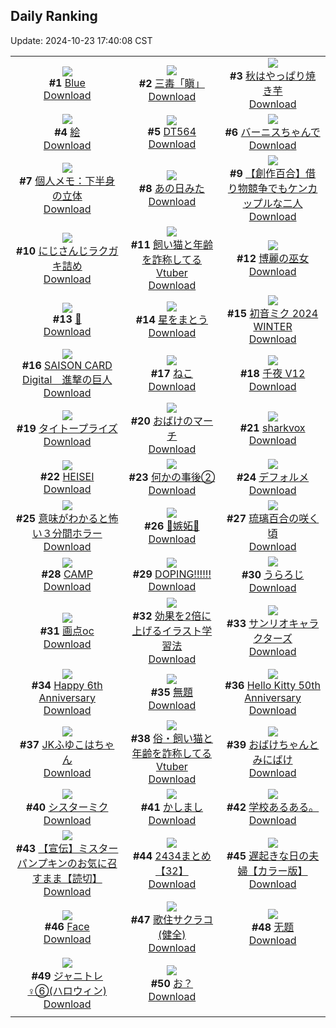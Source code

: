 ## Daily Ranking
Update: 2024-10-23 17:40:08 CST

|      |      |      |
| :----: | :----: | :----: |
| ![](https://i.pixiv.re/c/240x480/img-master/img/2024/10/21/00/01/17/123527833_p0_master1200.jpg)<br>**#1** [Blue](https://www.pixiv.net/artworks/123527833)<br>[Download](https://i.pixiv.re/img-original/img/2024/10/21/00/01/17/123527833_p0.jpg) | ![](https://i.pixiv.re/c/240x480/img-master/img/2024/10/22/00/00/11/123556537_p0_master1200.jpg)<br>**#2** [三毒「瞋」](https://www.pixiv.net/artworks/123556537)<br>[Download](https://i.pixiv.re/img-original/img/2024/10/22/00/00/11/123556537_p0.png) | ![](https://i.pixiv.re/c/240x480/img-master/img/2024/10/22/20/05/02/123577236_p0_master1200.jpg)<br>**#3** [秋はやっぱり焼き芋](https://www.pixiv.net/artworks/123577236)<br>[Download](https://i.pixiv.re/img-original/img/2024/10/22/20/05/02/123577236_p0.jpg) |
| ![](https://i.pixiv.re/c/240x480/img-master/img/2024/10/21/01/32/06/123531086_p0_master1200.jpg)<br>**#4** [絵](https://www.pixiv.net/artworks/123531086)<br>[Download](https://i.pixiv.re/img-original/img/2024/10/21/01/32/06/123531086_p0.jpg) | ![](https://i.pixiv.re/c/240x480/img-master/img/2024/10/22/00/00/45/123556665_p0_master1200.jpg)<br>**#5** [DT564](https://www.pixiv.net/artworks/123556665)<br>[Download](https://i.pixiv.re/img-original/img/2024/10/22/00/00/45/123556665_p0.jpg) | ![](https://i.pixiv.re/c/240x480/img-master/img/2024/10/21/00/21/18/123528865_p0_master1200.jpg)<br>**#6** [バーニスちゃんで](https://www.pixiv.net/artworks/123528865)<br>[Download](https://i.pixiv.re/img-original/img/2024/10/21/00/21/18/123528865_p0.jpg) |
| ![](https://i.pixiv.re/c/240x480/img-master/img/2024/10/22/06/00/06/123562932_p0_master1200.jpg)<br>**#7** [個人メモ：下半身の立体](https://www.pixiv.net/artworks/123562932)<br>[Download](https://i.pixiv.re/img-original/img/2024/10/22/06/00/06/123562932_p0.jpg) | ![](https://i.pixiv.re/c/240x480/img-master/img/2024/10/22/14/22/38/123569977_p0_master1200.jpg)<br>**#8** [あの日みた](https://www.pixiv.net/artworks/123569977)<br>[Download](https://i.pixiv.re/img-original/img/2024/10/22/14/22/38/123569977_p0.jpg) | ![](https://i.pixiv.re/c/240x480/img-master/img/2024/10/22/19/00/59/123575478_p0_master1200.jpg)<br>**#9** [【創作百合】借り物競争でもケンカップルな二人](https://www.pixiv.net/artworks/123575478)<br>[Download](https://i.pixiv.re/img-original/img/2024/10/22/19/00/59/123575478_p0.jpg) |
| ![](https://i.pixiv.re/c/240x480/img-master/img/2024/10/21/20/32/00/123549470_p0_master1200.jpg)<br>**#10** [にじさんじラクガキ詰め](https://www.pixiv.net/artworks/123549470)<br>[Download](https://i.pixiv.re/img-original/img/2024/10/21/20/32/00/123549470_p0.jpg) | ![](https://i.pixiv.re/c/240x480/img-master/img/2024/10/21/20/03/47/123548651_p0_master1200.jpg)<br>**#11** [飼い猫と年齢を詐称してるVtuber](https://www.pixiv.net/artworks/123548651)<br>[Download](https://i.pixiv.re/img-original/img/2024/10/21/20/03/47/123548651_p0.png) | ![](https://i.pixiv.re/c/240x480/img-master/img/2024/10/22/14/02/34/123569658_p0_master1200.jpg)<br>**#12** [博麗の巫女](https://www.pixiv.net/artworks/123569658)<br>[Download](https://i.pixiv.re/img-original/img/2024/10/22/14/02/34/123569658_p0.jpg) |
| ![](https://i.pixiv.re/c/240x480/img-master/img/2024/10/22/13/58/27/123569566_p0_master1200.jpg)<br>**#13** [🦈](https://www.pixiv.net/artworks/123569566)<br>[Download](https://i.pixiv.re/img-original/img/2024/10/22/13/58/27/123569566_p0.jpg) | ![](https://i.pixiv.re/c/240x480/img-master/img/2024/10/22/00/00/30/123556619_p0_master1200.jpg)<br>**#14** [星をまとう](https://www.pixiv.net/artworks/123556619)<br>[Download](https://i.pixiv.re/img-original/img/2024/10/22/00/00/30/123556619_p0.jpg) | ![](https://i.pixiv.re/c/240x480/img-master/img/2024/10/22/13/54/57/123569517_p0_master1200.jpg)<br>**#15** [初音ミク 2024 WINTER](https://www.pixiv.net/artworks/123569517)<br>[Download](https://i.pixiv.re/img-original/img/2024/10/22/13/54/57/123569517_p0.jpg) |
| ![](https://i.pixiv.re/c/240x480/img-master/img/2024/10/22/14/19/52/123569937_p0_master1200.jpg)<br>**#16** [SAISON CARD Digital　進撃の巨人](https://www.pixiv.net/artworks/123569937)<br>[Download](https://i.pixiv.re/img-original/img/2024/10/22/14/19/52/123569937_p0.jpg) | ![](https://i.pixiv.re/c/240x480/img-master/img/2024/10/22/14/18/33/123569916_p0_master1200.jpg)<br>**#17** [ねこ](https://www.pixiv.net/artworks/123569916)<br>[Download](https://i.pixiv.re/img-original/img/2024/10/22/14/18/33/123569916_p0.jpg) | ![](https://i.pixiv.re/c/240x480/img-master/img/2024/10/22/00/11/19/123557276_p0_master1200.jpg)<br>**#18** [千夜 V12](https://www.pixiv.net/artworks/123557276)<br>[Download](https://i.pixiv.re/img-original/img/2024/10/22/00/11/19/123557276_p0.jpg) |
| ![](https://i.pixiv.re/c/240x480/img-master/img/2024/10/22/14/21/54/123569968_p0_master1200.jpg)<br>**#19** [タイトープライズ](https://www.pixiv.net/artworks/123569968)<br>[Download](https://i.pixiv.re/img-original/img/2024/10/22/14/21/54/123569968_p0.jpg) | ![](https://i.pixiv.re/c/240x480/img-master/img/2024/10/22/13/52/56/123569481_p0_master1200.jpg)<br>**#20** [おばけのマーチ](https://www.pixiv.net/artworks/123569481)<br>[Download](https://i.pixiv.re/img-original/img/2024/10/22/13/52/56/123569481_p0.jpg) | ![](https://i.pixiv.re/c/240x480/img-master/img/2024/10/22/14/01/45/123569646_p0_master1200.jpg)<br>**#21** [sharkvox](https://www.pixiv.net/artworks/123569646)<br>[Download](https://i.pixiv.re/img-original/img/2024/10/22/14/01/45/123569646_p0.jpg) |
| ![](https://i.pixiv.re/c/240x480/img-master/img/2024/10/22/13/51/38/123569464_p0_master1200.jpg)<br>**#22** [HEISEI](https://www.pixiv.net/artworks/123569464)<br>[Download](https://i.pixiv.re/img-original/img/2024/10/22/13/51/38/123569464_p0.jpg) | ![](https://i.pixiv.re/c/240x480/img-master/img/2024/10/21/17/09/22/123544178_p0_master1200.jpg)<br>**#23** [何かの事後②](https://www.pixiv.net/artworks/123544178)<br>[Download](https://i.pixiv.re/img-original/img/2024/10/21/17/09/22/123544178_p0.jpg) | ![](https://i.pixiv.re/c/240x480/img-master/img/2024/10/22/14/09/15/123569764_p0_master1200.jpg)<br>**#24** [デフォルメ](https://www.pixiv.net/artworks/123569764)<br>[Download](https://i.pixiv.re/img-original/img/2024/10/22/14/09/15/123569764_p0.jpg) |
| ![](https://i.pixiv.re/c/240x480/img-master/img/2024/10/22/14/11/32/123569807_p0_master1200.jpg)<br>**#25** [意味がわかると怖い３分間ホラー](https://www.pixiv.net/artworks/123569807)<br>[Download](https://i.pixiv.re/img-original/img/2024/10/22/14/11/32/123569807_p0.jpg) | ![](https://i.pixiv.re/c/240x480/img-master/img/2024/10/22/14/13/11/123569831_p0_master1200.jpg)<br>**#26** [🌹嫉妬🌹](https://www.pixiv.net/artworks/123569831)<br>[Download](https://i.pixiv.re/img-original/img/2024/10/22/14/13/11/123569831_p0.jpg) | ![](https://i.pixiv.re/c/240x480/img-master/img/2024/10/21/00/01/04/123527803_p0_master1200.jpg)<br>**#27** [琉璃百合の咲く頃](https://www.pixiv.net/artworks/123527803)<br>[Download](https://i.pixiv.re/img-original/img/2024/10/21/00/01/04/123527803_p0.png) |
| ![](https://i.pixiv.re/c/240x480/img-master/img/2024/10/22/14/12/16/123569821_p0_master1200.jpg)<br>**#28** [CAMP](https://www.pixiv.net/artworks/123569821)<br>[Download](https://i.pixiv.re/img-original/img/2024/10/22/14/12/16/123569821_p0.jpg) | ![](https://i.pixiv.re/c/240x480/img-master/img/2024/10/22/14/18/10/123569907_p0_master1200.jpg)<br>**#29** [DOPING!!!!!!](https://www.pixiv.net/artworks/123569907)<br>[Download](https://i.pixiv.re/img-original/img/2024/10/22/14/18/10/123569907_p0.jpg) | ![](https://i.pixiv.re/c/240x480/img-master/img/2024/10/22/14/03/01/123569667_p0_master1200.jpg)<br>**#30** [うらろじ](https://www.pixiv.net/artworks/123569667)<br>[Download](https://i.pixiv.re/img-original/img/2024/10/22/14/03/01/123569667_p0.jpg) |
| ![](https://i.pixiv.re/c/240x480/img-master/img/2024/10/21/15/37/46/123542612_p0_master1200.jpg)<br>**#31** [画点oc](https://www.pixiv.net/artworks/123542612)<br>[Download](https://i.pixiv.re/img-original/img/2024/10/21/15/37/46/123542612_p0.jpg) | ![](https://i.pixiv.re/c/240x480/img-master/img/2024/10/22/14/00/10/123569610_p0_master1200.jpg)<br>**#32** [効果を2倍に上げるイラスト学習法](https://www.pixiv.net/artworks/123569610)<br>[Download](https://i.pixiv.re/img-original/img/2024/10/22/14/00/10/123569610_p0.jpg) | ![](https://i.pixiv.re/c/240x480/img-master/img/2024/10/22/14/04/59/123569691_p0_master1200.jpg)<br>**#33** [サンリオキャラクターズ](https://www.pixiv.net/artworks/123569691)<br>[Download](https://i.pixiv.re/img-original/img/2024/10/22/14/04/59/123569691_p0.jpg) |
| ![](https://i.pixiv.re/c/240x480/img-master/img/2024/10/22/13/56/41/123569540_p0_master1200.jpg)<br>**#34** [Happy 6th Anniversary](https://www.pixiv.net/artworks/123569540)<br>[Download](https://i.pixiv.re/img-original/img/2024/10/22/13/56/41/123569540_p0.jpg) | ![](https://i.pixiv.re/c/240x480/img-master/img/2024/10/22/13/50/39/123569450_p0_master1200.jpg)<br>**#35** [無題](https://www.pixiv.net/artworks/123569450)<br>[Download](https://i.pixiv.re/img-original/img/2024/10/22/13/50/39/123569450_p0.jpg) | ![](https://i.pixiv.re/c/240x480/img-master/img/2024/10/22/14/16/39/123569886_p0_master1200.jpg)<br>**#36** [Hello Kitty 50th Anniversary](https://www.pixiv.net/artworks/123569886)<br>[Download](https://i.pixiv.re/img-original/img/2024/10/22/14/16/39/123569886_p0.jpg) |
| ![](https://i.pixiv.re/c/240x480/img-master/img/2024/10/21/00/11/52/123528541_p0_master1200.jpg)<br>**#37** [JKふゆこはちゃん](https://www.pixiv.net/artworks/123528541)<br>[Download](https://i.pixiv.re/img-original/img/2024/10/21/00/11/52/123528541_p0.jpg) | ![](https://i.pixiv.re/c/240x480/img-master/img/2024/10/22/20/06/23/123577279_p0_master1200.jpg)<br>**#38** [俗・飼い猫と年齢を詐称してるVtuber](https://www.pixiv.net/artworks/123577279)<br>[Download](https://i.pixiv.re/img-original/img/2024/10/22/20/06/23/123577279_p0.png) | ![](https://i.pixiv.re/c/240x480/img-master/img/2024/10/22/13/59/27/123569576_p0_master1200.jpg)<br>**#39** [おばけちゃんとみにばけ](https://www.pixiv.net/artworks/123569576)<br>[Download](https://i.pixiv.re/img-original/img/2024/10/22/13/59/27/123569576_p0.jpg) |
| ![](https://i.pixiv.re/c/240x480/img-master/img/2024/10/22/00/18/27/123557497_p0_master1200.jpg)<br>**#40** [シスターミク](https://www.pixiv.net/artworks/123557497)<br>[Download](https://i.pixiv.re/img-original/img/2024/10/22/00/18/27/123557497_p0.png) | ![](https://i.pixiv.re/c/240x480/img-master/img/2024/10/22/14/05/38/123569704_p0_master1200.jpg)<br>**#41** [かしまし](https://www.pixiv.net/artworks/123569704)<br>[Download](https://i.pixiv.re/img-original/img/2024/10/22/14/05/38/123569704_p0.jpg) | ![](https://i.pixiv.re/c/240x480/img-master/img/2024/10/22/23/25/41/123576020_p0_master1200.jpg)<br>**#42** [学校あるある。](https://www.pixiv.net/artworks/123576020)<br>[Download](https://i.pixiv.re/img-original/img/2024/10/22/23/25/41/123576020_p0.jpg) |
| ![](https://i.pixiv.re/c/240x480/img-master/img/2024/10/21/00/40/10/123529516_p0_master1200.jpg)<br>**#43** [【宣伝】ミスターパンプキンのお気に召すまま【読切】](https://www.pixiv.net/artworks/123529516)<br>[Download](https://i.pixiv.re/img-original/img/2024/10/21/00/40/10/123529516_p0.png) | ![](https://i.pixiv.re/c/240x480/img-master/img/2024/10/22/15/31/17/123570970_p0_master1200.jpg)<br>**#44** [2434まとめ【32】](https://www.pixiv.net/artworks/123570970)<br>[Download](https://i.pixiv.re/img-original/img/2024/10/22/15/31/17/123570970_p0.png) | ![](https://i.pixiv.re/c/240x480/img-master/img/2024/10/21/00/02/26/123527983_p0_master1200.jpg)<br>**#45** [遅起きな日の夫婦【カラー版】](https://www.pixiv.net/artworks/123527983)<br>[Download](https://i.pixiv.re/img-original/img/2024/10/21/00/02/26/123527983_p0.jpg) |
| ![](https://i.pixiv.re/c/240x480/img-master/img/2024/10/22/13/53/48/123569494_p0_master1200.jpg)<br>**#46** [Face](https://www.pixiv.net/artworks/123569494)<br>[Download](https://i.pixiv.re/img-original/img/2024/10/22/13/53/48/123569494_p0.jpg) | ![](https://i.pixiv.re/c/240x480/img-master/img/2024/10/21/19/08/59/123547095_p0_master1200.jpg)<br>**#47** [歌住サクラコ(健全)](https://www.pixiv.net/artworks/123547095)<br>[Download](https://i.pixiv.re/img-original/img/2024/10/21/19/08/59/123547095_p0.jpg) | ![](https://i.pixiv.re/c/240x480/img-master/img/2024/10/22/00/11/49/123557300_p0_master1200.jpg)<br>**#48** [无题](https://www.pixiv.net/artworks/123557300)<br>[Download](https://i.pixiv.re/img-original/img/2024/10/22/00/11/49/123557300_p0.png) |
| ![](https://i.pixiv.re/c/240x480/img-master/img/2024/10/21/20/06/12/123548711_p0_master1200.jpg)<br>**#49** [ジャニトレ♀⑥(ハロウィン)](https://www.pixiv.net/artworks/123548711)<br>[Download](https://i.pixiv.re/img-original/img/2024/10/21/20/06/12/123548711_p0.png) | ![](https://i.pixiv.re/c/240x480/img-master/img/2024/10/22/12/05/51/123567737_p0_master1200.jpg)<br>**#50** [お？](https://www.pixiv.net/artworks/123567737)<br>[Download](https://i.pixiv.re/img-original/img/2024/10/22/12/05/51/123567737_p0.png) |
|      |
